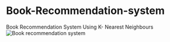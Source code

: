 # Book-Recommendation-system
Book Recommendation System Using K- Nearest Neighbours
![Book recommendation system](https://user-images.githubusercontent.com/84119791/182523664-7f5b24b6-8394-4a0a-a46d-df759c500c30.jpg)
